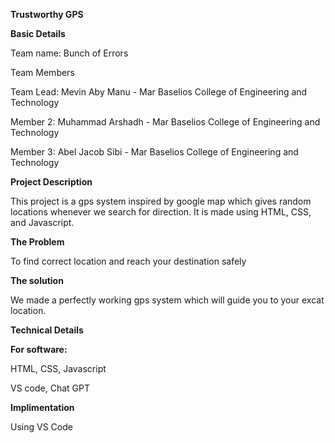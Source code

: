 **Trustworthy GPS**

**Basic Details**

Team name: Bunch of Errors

Team Members

Team Lead: Mevin Aby Manu - Mar Baselios College of Engineering and Technology

Member 2: Muhammad Arshadh - Mar Baselios College of Engineering and Technology

Member 3: Abel Jacob Sibi - Mar Baselios College of Engineering and Technology

**Project Description**

This project is a gps system inspired by google map which gives random locations whenever we search for direction. It is made using HTML, CSS, and Javascript.

**The Problem**

To find correct location and reach your destination safely

**The solution**

We made a perfectly working gps system which will guide you to your excat location.

**Technical Details**

**For software:**

HTML, CSS, Javascript

VS code, Chat GPT


**Implimentation**

Using VS Code
